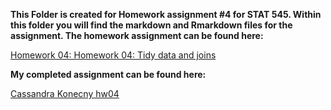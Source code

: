 **This Folder is created for Homework assignment #4 for STAT 545. Within this folder you will find the markdown and Rmarkdown files for the assignment. The homework assignment can be found here:**

[Homework 04: Homework 04: Tidy data and joins](http://stat545.com/hw04_tidy-data-joins.html)

**My completed assignment can be found here:**

[Cassandra Konecny hw04](https://github.com/CassKon/STAT545-hw-konecny-cassandra/blob/c17bc554c76ac09b1eb9e4d4fa5e67acd3d77b7d/hw-4/hw-4.md)
